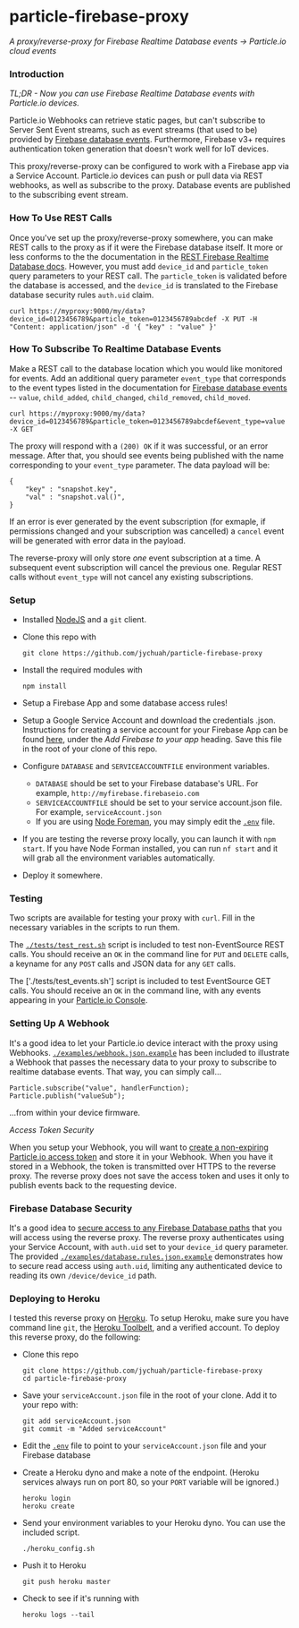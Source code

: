 # particle-firebase-proxy

_A proxy/reverse-proxy for Firebase Realtime Database events -> Particle.io cloud events_

### Introduction

_TL;DR - Now you can use Firebase Realtime Database events with Particle.io devices._

Particle.io Webhooks can retrieve static pages, but can't subscribe to Server Sent Event streams, such as event streams (that used to be) provided by [Firebase database events](https://firebase.google.com/docs/database/web/retrieve-data#listen_for_events). 
Furthermore, Firebase v3+ requires authentication token generation that doesn't work well for IoT devices. 

This proxy/reverse-proxy can be configured to work with a Firebase app via a Service Account. Particle.io devices can push or pull data via REST webhooks, as well as subscribe to the proxy. Database events are published to the subscribing event stream.

### How To Use REST Calls

Once you've set up the proxy/reverse-proxy somewhere, you can make REST calls to the 
proxy as if it were the Firebase database itself. It more or less conforms to the the documentation in the [REST Firebase Realtime Database docs](https://firebase.google.com/docs/reference/rest/database/). However, you must add `device_id` and `particle_token` query parameters to your REST call. The `particle_token` is validated before the database is accessed, and the `device_id` is translated to the Firebase database security rules `auth.uid` claim.

```
curl https://myproxy:9000/my/data?device_id=0123456789&particle_token=0123456789abcdef -X PUT -H "Content: application/json" -d '{ "key" : "value" }'
```

### How To Subscribe To Realtime Database Events

Make a REST call to the database location which you would like monitored for events. Add an additional query parameter `event_type` that corresponds to the event types listed in the documentation for [Firebase database events](https://firebase.google.com/docs/database/web/retrieve-data#listen_for_events) -- `value`, `child_added`, 
`child_changed`, `child_removed`, `child_moved`.

```
curl https://myproxy:9000/my/data?device_id=0123456789&particle_token=0123456789abcdef&event_type=value -X GET
```

The proxy will respond with a `(200) OK` if it was successful, or an error message. After that, you should see events being published with the name corresponding to your `event_type` parameter. The data payload will be:

```
{
	"key" : "snapshot.key",
	"val" : "snapshot.val()",
}
```

If an error is ever generated by the event subscription (for exmaple, if permissions changed and your subscription was cancelled) a `cancel` event will be generated with error data in the payload.

The reverse-proxy will only store *one* event subscription at a time. A subsequent event subscription will cancel the previous one. Regular REST calls without `event_type` will not cancel any existing subscriptions.

### Setup

- Installed [NodeJS](http://nodejs.org) and a `git` client.
- Clone this repo with

	```
	git clone https://github.com/jychuah/particle-firebase-proxy
	```

- Install the required modules with

	```
	npm install
	```
	
- Setup a Firebase App and some database access rules!
- Setup a Google Service Account and download the credentials .json. Instructions for creating a service account for your Firebase App can be found [here](https://firebase.google.com/docs/server/setup), under the _Add Firebase to your app_ heading. Save this file in the root of your clone of this repo.
- Configure `DATABASE` and `SERVICEACCOUNTFILE` environment variables.
	- `DATABASE` should be set to your Firebase database's URL. For example, `http://myfirebase.firebaseio.com`
	- `SERVICEACCOUNTFILE` should be set to your service account.json file. For example, `serviceAccount.json`
	- If you are using [Node Foreman](https://github.com/strongloop/node-foreman), you may simply edit the [`.env`](./env) file.
- If you are testing the reverse proxy locally, you can launch it with `npm start`. If you have Node Forman installed, you can run `nf start` and it will grab all the environment variables automatically.
- Deploy it somewhere.

### Testing

Two scripts are available for testing your proxy with `curl`. Fill in the necessary variables in the scripts to run them.

The [`./tests/test_rest.sh`](./tests/test_rest.sh) script is included to test non-EventSource REST calls. You should receive an `OK` in the command line for `PUT` and `DELETE` calls, a keyname for any `POST` calls and JSON data for any `GET` calls.

The ['./tests/test_events.sh'] script is included to test EventSource GET calls. You should receive an `OK` in the command line, with any events appearing in your [Particle.io Console](http://console.particle.io).

### Setting Up A Webhook

It's a good idea to let your Particle.io device interact with the proxy using Webhooks. [`./examples/webhook.json.example`](./examples/webhook.json.example) has been included to illustrate a Webhook that passes the necessary data to your proxy to subscribe to realtime database events. That way, you can simply call...

```
Particle.subscribe("value", handlerFunction);
Particle.publish("valueSub");
```

...from within your device firmware.

_Access Token Security_

When you setup your Webhook, you will want to [create a non-expiring Particle.io access token](https://docs.particle.io/reference/api/#generate-an-access-token) and store it in your Webhook. When you have it stored in a Webhook, the token is transmitted over HTTPS to the reverse proxy. The reverse proxy does not save the access token and uses it only to publish events back to the requesting device.

### Firebase Database Security

It's a good idea to [secure access to any Firebase Database paths](https://firebase.google.com/docs/database/security/) that you will access using the reverse proxy. The reverse proxy authenticates using your Service Account, with `auth.uid` set to your `device_id` query parameter. The provided [`./examples/database.rules.json.example`](./examples/database.rules.json.example) demonstrates how to secure read access using `auth.uid`, limiting any authenticated device to reading its own `/device/device_id` path.

### Deploying to Heroku

I tested this reverse proxy on [Heroku](http://heroku.com). To setup Heroku, make sure you have command line `git`, the [Heroku Toolbelt](https://toolbelt.heroku.com/), and a verified account. To deploy this reverse proxy, do the following:

- Clone this repo

	```
	git clone https://github.com/jychuah/particle-firebase-proxy
	cd particle-firebase-proxy
	```

- Save your `serviceAccount.json` file in the root of your clone. Add it to your repo with:

	```
	git add serviceAccount.json
	git commit -m "Added serviceAccount"
	```

- Edit the [`.env`](./env) file to point to your `serviceAccount.json` file and your Firebase database
- Create a Heroku dyno and make a note of the endpoint. (Heroku services always run on port 80, so your `PORT` variable will be ignored.)

	```
	heroku login
	heroku create
	```
	
- Send your environment variables to your Heroku dyno. You can use the included script.

	```
	./heroku_config.sh
	```

- Push it to Heroku

	```
	git push heroku master
	```
	
- Check to see if it's running with

	```
	heroku logs --tail
	```